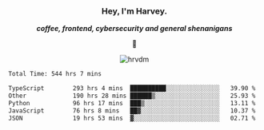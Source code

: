 <div align="center">
    <h3> Hey, I'm Harvey.</h3>
    <p><i><b>coffee, frontend, cybersecurity and general shenanigans</b></i></p>
    <p>👻</p>
</div>

<p align="center">  <img src="https://komarev.com/ghpvc/?username=hrvdm&label=Views&color=252733&style=for-the-badge" alt="hrvdm" /> </p>

<!--START_SECTION:waka-->

```txt
Total Time: 544 hrs 7 mins

TypeScript        293 hrs 4 mins  ██████████░░░░░░░░░░░░░░░   39.90 %
Other             190 hrs 28 mins ██████▒░░░░░░░░░░░░░░░░░░   25.93 %
Python            96 hrs 17 mins  ███▒░░░░░░░░░░░░░░░░░░░░░   13.11 %
JavaScript        76 hrs 8 mins   ██▓░░░░░░░░░░░░░░░░░░░░░░   10.37 %
JSON              19 hrs 53 mins  ▓░░░░░░░░░░░░░░░░░░░░░░░░   02.71 %
```

<!--END_SECTION:waka-->
